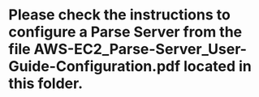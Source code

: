 Please check the instructions to configure a Parse Server from the file AWS-EC2_Parse-Server_User-Guide-Configuration.pdf located in this folder.
============

